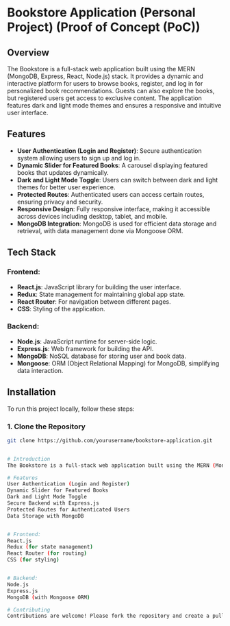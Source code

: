 
# Bookstore Application (Personal Project) (Proof of Concept (PoC))

## Overview
The Bookstore is a full-stack web application built using the MERN (MongoDB, Express, React, Node.js) stack. It provides a dynamic and interactive platform for users to browse books, register, and log in for personalized book recommendations. Guests can also explore the books, but registered users get access to exclusive content. The application features dark and light mode themes and ensures a responsive and intuitive user interface.

## Features
- **User Authentication (Login and Register)**: Secure authentication system allowing users to sign up and log in.
- **Dynamic Slider for Featured Books**: A carousel displaying featured books that updates dynamically.
- **Dark and Light Mode Toggle**: Users can switch between dark and light themes for better user experience.
- **Protected Routes**: Authenticated users can access certain routes, ensuring privacy and security.
- **Responsive Design**: Fully responsive interface, making it accessible across devices including desktop, tablet, and mobile.
- **MongoDB Integration**: MongoDB is used for efficient data storage and retrieval, with data management done via Mongoose ORM.

## Tech Stack
### Frontend:
- **React.js**: JavaScript library for building the user interface.
- **Redux**: State management for maintaining global app state.
- **React Router**: For navigation between different pages.
- **CSS**: Styling of the application.

### Backend:
- **Node.js**: JavaScript runtime for server-side logic.
- **Express.js**: Web framework for building the API.
- **MongoDB**: NoSQL database for storing user and book data.
- **Mongoose**: ORM (Object Relational Mapping) for MongoDB, simplifying data interaction.

## Installation

To run this project locally, follow these steps:

### 1. Clone the Repository

```bash
git clone https://github.com/yourusername/bookstore-application.git


# Introduction
The Bookstore is a full-stack web application built using the MERN (MongoDB, Express, React, Node.js) stack. It provides functionalities for user authentication (login and register), a dynamic book slider, dark and light mode themes, protected routes, and more.

# Features
User Authentication (Login and Register)
Dynamic Slider for Featured Books
Dark and Light Mode Toggle
Secure Backend with Express.js
Protected Routes for Authenticated Users
Data Storage with MongoDB


# Frontend:
React.js
Redux (for state management)
React Router (for routing)
CSS (for styling)


# Backend:
Node.js
Express.js
MongoDB (with Mongoose ORM)

# Contributing
Contributions are welcome! Please fork the repository and create a pull request with your changes.
